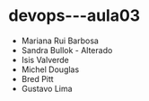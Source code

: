 # devops---aula03
- Mariana Rui Barbosa
- Sandra Bullok - Alterado
- Isis Valverde
- Michel Douglas
- Bred Pitt
- Gustavo Lima
